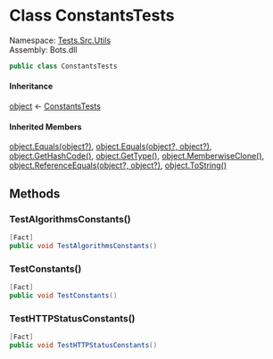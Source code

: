 # <a id="Tests_Src_Utils_ConstantsTests"></a> Class ConstantsTests

Namespace: [Tests.Src.Utils](Tests.Src.Utils.md)  
Assembly: Bots.dll  

```csharp
public class ConstantsTests
```

#### Inheritance

[object](https://learn.microsoft.com/dotnet/api/system.object) ← 
[ConstantsTests](Tests.Src.Utils.ConstantsTests.md)

#### Inherited Members

[object.Equals\(object?\)](https://learn.microsoft.com/dotnet/api/system.object.equals\#system\-object\-equals\(system\-object\)), 
[object.Equals\(object?, object?\)](https://learn.microsoft.com/dotnet/api/system.object.equals\#system\-object\-equals\(system\-object\-system\-object\)), 
[object.GetHashCode\(\)](https://learn.microsoft.com/dotnet/api/system.object.gethashcode), 
[object.GetType\(\)](https://learn.microsoft.com/dotnet/api/system.object.gettype), 
[object.MemberwiseClone\(\)](https://learn.microsoft.com/dotnet/api/system.object.memberwiseclone), 
[object.ReferenceEquals\(object?, object?\)](https://learn.microsoft.com/dotnet/api/system.object.referenceequals), 
[object.ToString\(\)](https://learn.microsoft.com/dotnet/api/system.object.tostring)

## Methods

### <a id="Tests_Src_Utils_ConstantsTests_TestAlgorithmsConstants"></a> TestAlgorithmsConstants\(\)

```csharp
[Fact]
public void TestAlgorithmsConstants()
```

### <a id="Tests_Src_Utils_ConstantsTests_TestConstants"></a> TestConstants\(\)

```csharp
[Fact]
public void TestConstants()
```

### <a id="Tests_Src_Utils_ConstantsTests_TestHTTPStatusConstants"></a> TestHTTPStatusConstants\(\)

```csharp
[Fact]
public void TestHTTPStatusConstants()
```

